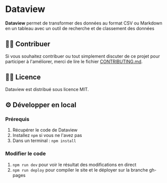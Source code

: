 # Dataview

**Dataview** permet de transformer des données au format CSV ou Markdown en un tableau avec un outil de recherche et de classement des données

## 🙋‍♀️ Contribuer

Si vous souhaitez contribuer ou tout simplement discuter de ce projet pour participer à l'améliorer, merci de lire le fichier [CONTRIBUTING.md](https://forge.apps.education.fr/dataview/dataview.forge.apps.education.fr/-/blob/main/CONTRIBUTING.md?ref_type=heads).

## 👩‍⚖️ Licence

Dataview est distribué sous licence MIT.

## ⚙️ Développer en local

### Prérequis

1. Récupérer le code de Dataview
2. Installez `npm` si vous ne l'avez pas
3. Dans un terminal : `npm install`

### Modifier le code

1. `npm run dev` pour voir le résultat des modifications en direct
2. `npm run deploy` pour compiler le site et le déployer sur la branche gh-pages